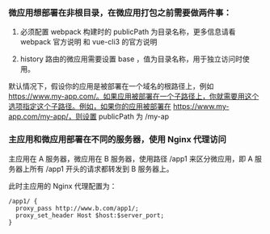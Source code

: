 
### 微应用想部署在非根目录，在微应用打包之前需要做两件事：

1. 必须配置 webpack 构建时的 publicPath 为目录名称，更多信息请看 webpack 官方说明 和 vue-cli3 的官方说明

2. history 路由的微应用需要设置 base ，值为目录名称，用于独立访问时使用。

默认情况下，假设你的应用是被部署在一个域名的根路径上，例如 https://www.my-app.com/。如果应用被部署在一个子路径上，你就需要用这个选项指定这个子路径。例如，如果你的应用被部署在 https://www.my-app.com/my-app/，则设置 publicPath 为 /my-ap



### 主应用和微应用部署在不同的服务器，使用 Nginx 代理访问

主应用在 A 服务器，微应用在 B 服务器，使用路径 /app1 来区分微应用，即 A 服务器上所有 /app1 开头的请求都转发到 B 服务器上。


此时主应用的 Nginx 代理配置为：

```
/app1/ {
  proxy_pass http://www.b.com/app1/;
  proxy_set_header Host $host:$server_port;
}
```